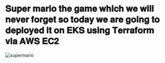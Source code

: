 # 𝐒𝐮𝐩𝐞𝐫 𝐦𝐚𝐫𝐢𝐨 𝐭𝐡𝐞 𝐠𝐚𝐦𝐞 𝐰𝐡𝐢𝐜𝐡 𝐰𝐞 𝐰𝐢𝐥𝐥 𝐧𝐞𝐯𝐞𝐫 𝐟𝐨𝐫𝐠𝐞𝐭 𝐬𝐨 𝐭𝐨𝐝𝐚𝐲 𝐰𝐞 𝐚𝐫𝐞 𝐠𝐨𝐢𝐧𝐠 𝐭𝐨 𝐝𝐞𝐩𝐥𝐨𝐲𝐞𝐝 𝐢𝐭 𝐨𝐧 𝐄𝐊𝐒 𝐮𝐬𝐢𝐧𝐠 𝐓𝐞𝐫𝐫𝐚𝐟𝐨𝐫𝐦 𝐯𝐢𝐚 𝐀𝐖𝐒 𝐄𝐂𝟐

![supermario](https://imgur.com/rC4Qe8g.png)

